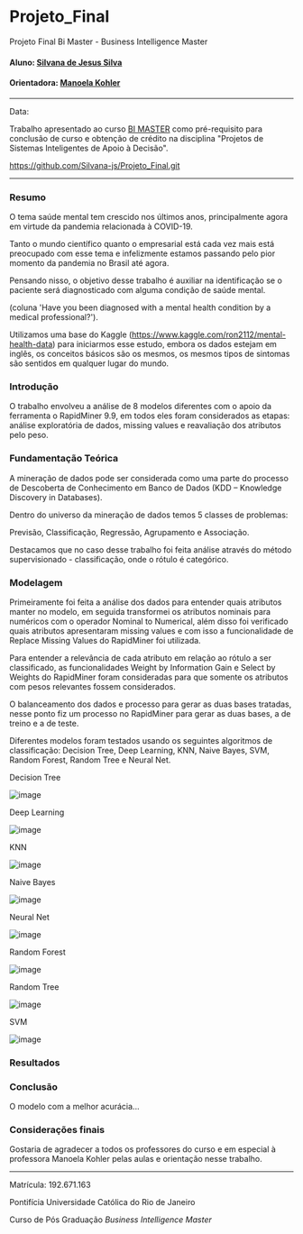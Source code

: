 # Projeto_Final
Projeto Final Bi Master - Business Intelligence Master
#### Aluno: [Silvana de Jesus Silva](https://github.com/Silvana-js)
#### Orientadora: [Manoela Kohler](https://github.com/manoelakohler)
---
Data:

Trabalho apresentado ao curso [BI MASTER](https://ica.puc-rio.ai/bi-master) como pré-requisito para conclusão de curso e obtenção de crédito na disciplina "Projetos de Sistemas Inteligentes de Apoio à Decisão".

https://github.com/Silvana-js/Projeto_Final.git

---

### Resumo

O tema saúde mental tem crescido nos últimos anos, principalmente agora em virtude da pandemia relacionada à COVID-19.

Tanto o mundo científico quanto o empresarial está cada vez mais está preocupado com esse tema e infelizmente estamos passando pelo pior momento da pandemia no Brasil até agora.

Pensando nisso, o objetivo desse trabalho é auxiliar na identificação se o paciente será diagnosticado com alguma condição de saúde mental. 

(coluna 'Have you been diagnosed with a mental health condition by a medical professional?').

Utilizamos uma base do Kaggle (https://www.kaggle.com/ron2112/mental-health-data) para iniciarmos esse estudo, embora os dados estejam em inglês,  os conceitos básicos são os mesmos, os mesmos tipos de sintomas são sentidos em qualquer lugar do mundo.

### Introdução

O trabalho envolveu a análise de 8 modelos diferentes com o apoio da ferramenta o RapidMiner 9.9, em todos eles foram considerados as etapas: análise exploratória de dados, missing values e reavaliação dos atributos pelo peso.

### Fundamentação Teórica

A mineração de dados pode ser considerada como uma parte do processo de Descoberta de Conhecimento em Banco de Dados (KDD – Knowledge Discovery in Databases).

Dentro do universo da mineração de dados temos 5 classes de problemas:

Previsão, Classificação, Regressão, Agrupamento e Associação.
    
Destacamos que no caso desse trabalho foi feita análise através do método supervisionado - classificação, onde o rótulo é categórico.

### Modelagem

Primeiramente foi feita a análise dos dados para entender quais atributos manter no modelo, em seguida transformei os atributos nominais para numéricos com o operador 
Nominal to Numerical, além disso foi verificado quais atributos apresentaram missing values e com isso a funcionalidade de Replace Missing Values do RapidMiner foi utilizada.

Para entender a relevância de cada atributo em relação ao rótulo a ser classificado, as funcionalidades Weight by Information Gain e Select by Weights do RapidMiner foram consideradas para que somente os atributos com pesos relevantes fossem considerados.  

O balanceamento dos dados e processo para gerar as duas bases tratadas, nesse ponto fiz um processo no RapidMiner para gerar as duas bases, a de treino e a de teste.

Diferentes modelos foram testados usando os seguintes algoritmos de classificação: Decision Tree, Deep Learning, KNN, Naive Bayes, SVM, Random Forest, Random Tree e Neural Net.

Decision Tree

![image](https://user-images.githubusercontent.com/83094048/119270579-c60a7600-bbd3-11eb-9197-03e1e9683fc5.png)

Deep Learning

![image](https://user-images.githubusercontent.com/83094048/119270649-1a155a80-bbd4-11eb-8b34-7bca1a31cd00.png)

KNN

![image](https://user-images.githubusercontent.com/83094048/119270748-88f2b380-bbd4-11eb-815d-3a3a21b58a4b.png)

Naive Bayes

![image](https://user-images.githubusercontent.com/83094048/119270781-b17aad80-bbd4-11eb-9935-6965cff9f3cf.png)

Neural Net

![image](https://user-images.githubusercontent.com/83094048/119270858-31087c80-bbd5-11eb-8bc5-f3085b926165.png)

Random Forest

![image](https://user-images.githubusercontent.com/83094048/119270922-82b10700-bbd5-11eb-8e5b-6ed6c48566c2.png)

Random Tree

![image](https://user-images.githubusercontent.com/83094048/119271041-197dc380-bbd6-11eb-872b-d21736a48af8.png)

SVM

![image](https://user-images.githubusercontent.com/83094048/119271091-695c8a80-bbd6-11eb-8da8-8255699d8c79.png)

### Resultados

### Conclusão

O modelo com a melhor acurácia...

### Considerações finais

Gostaria de agradecer a todos os professores do curso e em especial à professora Manoela Kohler pelas aulas e orientação nesse trabalho.

---

Matrícula: 192.671.163

Pontifícia Universidade Católica do Rio de Janeiro

Curso de Pós Graduação *Business Intelligence Master*
